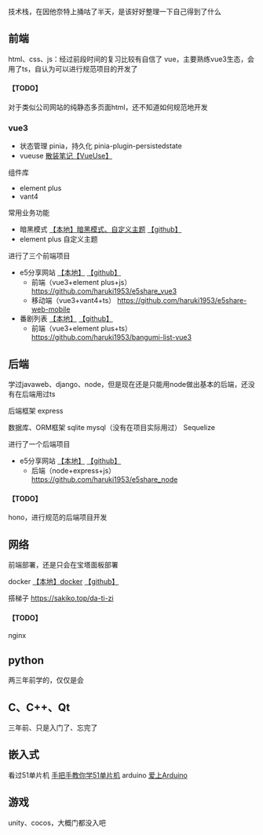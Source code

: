 技术栈，在因他奈特上捅咕了半天，是该好好整理一下自己得到了什么


## 前端
html、css、js：经过前段时间的复习比较有自信了
vue，主要熟练vue3生态，会用了ts，自认为可以进行规范项目的开发了

#### 【TODO】
对于类似公司网站的纯静态多页面html，还不知道如何规范地开发

### vue3
- 状态管理 pinia，持久化 pinia-plugin-persistedstate
- vueuse [散装笔记【VueUse】](../240207vueNote/笔记/散装笔记.md#VueUse)

组件库
- element plus
- vant4

常用业务功能
- 暗黑模式 [【本地】暗黑模式、自定义主题](../240525-bangumi-list-dev-diary/笔记/暗黑模式、自定义主题.md) [【github】](https://github.com/haruki1953/240525-bangumi-list-dev-diary/blob/master/%E7%AC%94%E8%AE%B0/%E6%9A%97%E9%BB%91%E6%A8%A1%E5%BC%8F%E3%80%81%E8%87%AA%E5%AE%9A%E4%B9%89%E4%B8%BB%E9%A2%98.md)
- element plus 自定义主题

进行了三个前端项目
- e5分享网站 [【本地】](../240215-e5-website-dev-diary/README.md) [【github】](https://github.com/haruki1953/240215-e5-website-dev-diary)
	- 前端（vue3+element plus+js） https://github.com/haruki1953/e5share_vue3
	- 移动端（vue3+vant4+ts） https://github.com/haruki1953/e5share-web-mobile
- 番剧列表 [【本地】](../240525-bangumi-list-dev-diary/README.md) [【github】](https://github.com/haruki1953/240525-bangumi-list-dev-diary)
	- 前端（vue3+element plus+ts） https://github.com/haruki1953/bangumi-list-vue3


## 后端
学过javaweb、django、node，但是现在还是只能用node做出基本的后端，还没有在后端用过ts

后端框架
	express

数据库、ORM框架
	sqlite
	mysql（没有在项目实际用过）
	Sequelize

进行了一个后端项目
- e5分享网站 [【本地】](../240215-e5-website-dev-diary/README.md) [【github】](https://github.com/haruki1953/240215-e5-website-dev-diary)
	- 后端（node+express+js） https://github.com/haruki1953/e5share_node

#### 【TODO】
hono，进行规范的后端项目开发


## 网络
前端部署，还是只会在宝塔面板部署

docker [【本地】docker](../240215-e5-website-dev-diary/笔记/docker.md) [【github】](https://github.com/haruki1953/240215-e5-website-dev-diary/blob/master/%E7%AC%94%E8%AE%B0/docker.md)

搭梯子 https://sakiko.top/da-ti-zi

#### 【TODO】
nginx


## python
两三年前学的，仅仅是会


## C、C++、Qt
三年前、只是入门了、忘完了


## 嵌入式
看过51单片机 [手把手教你学51单片机](assets/手把手教你学51单片机-C语言版.pdf)
arduino [爱上Arduino](assets/爱上Arduino（第3版）.pdf)


## 游戏
unity、cocos，大概门都没入吧
